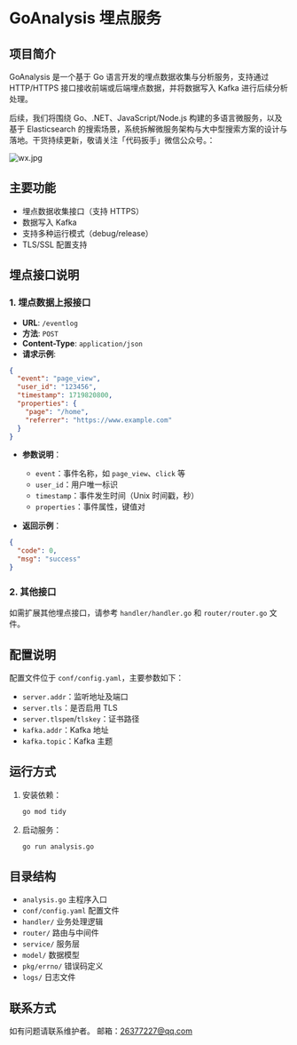 # GoAnalysis 埋点服务

## 项目简介
GoAnalysis 是一个基于 Go 语言开发的埋点数据收集与分析服务，支持通过 HTTP/HTTPS 接口接收前端或后端埋点数据，并将数据写入 Kafka 进行后续分析处理。

后续，我们将围绕 Go、.NET、JavaScript/Node.js 构建的多语言微服务，以及基于 Elasticsearch 的搜索场景，系统拆解微服务架构与大中型搜索方案的设计与落地。干货持续更新，敬请关注「代码扳手」微信公众号。：

![wx.jpg](https://github.com/louis-xie-programmer/easyms.es.golang/edit/main/conf/wx.jpg)

## 主要功能
- 埋点数据收集接口（支持 HTTPS）
- 数据写入 Kafka
- 支持多种运行模式（debug/release）
- TLS/SSL 配置支持

## 埋点接口说明

### 1. 埋点数据上报接口
- **URL**: `/eventlog`  
- **方法**: `POST`
- **Content-Type**: `application/json`
- **请求示例**:

```json
{
  "event": "page_view",
  "user_id": "123456",
  "timestamp": 1719820800,
  "properties": {
    "page": "/home",
    "referrer": "https://www.example.com"
  }
}
```

- **参数说明**：
  - `event`：事件名称，如 `page_view`、`click` 等
  - `user_id`：用户唯一标识
  - `timestamp`：事件发生时间（Unix 时间戳，秒）
  - `properties`：事件属性，键值对

- **返回示例**：
```json
{
  "code": 0,
  "msg": "success"
}
```

### 2. 其他接口
如需扩展其他埋点接口，请参考 `handler/handler.go` 和 `router/router.go` 文件。

## 配置说明
配置文件位于 `conf/config.yaml`，主要参数如下：
- `server.addr`：监听地址及端口
- `server.tls`：是否启用 TLS
- `server.tlspem`/`tlskey`：证书路径
- `kafka.addr`：Kafka 地址
- `kafka.topic`：Kafka 主题

## 运行方式

1. 安装依赖：
   ```sh
   go mod tidy
   ```
2. 启动服务：
   ```sh
   go run analysis.go
   ```

## 目录结构
- `analysis.go`         主程序入口
- `conf/config.yaml`    配置文件
- `handler/`            业务处理逻辑
- `router/`             路由与中间件
- `service/`            服务层
- `model/`              数据模型
- `pkg/errno/`          错误码定义
- `logs/`               日志文件

## 联系方式
如有问题请联系维护者。 邮箱：26377227@qq.com
